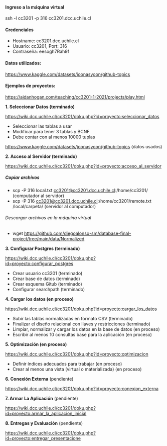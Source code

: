 #### Ingreso a la máquina virtual
ssh -l cc3201 -p 316 cc3201.dcc.uchile.cl

#### Credenciales
- Hostname: cc3201.dcc.uchile.cl
- Usuario: cc3201, Port: 316
- Contraseña: eesogh7Rah9f

#### Datos utilizados:
https://www.kaggle.com/datasets/joonasyoon/github-topics

#### Ejemplos de proyectos:
https://aidanhogan.com/teaching/cc3201-1-2021/projects/play.html

**1. Seleccionar Datos (terminado)** 
   
   https://wiki.dcc.uchile.cl/cc3201/doku.php?id=proyecto:seleccionar_datos
   
   - Seleccionar las tablas a usar
   - Modificar para tener 3 tablas y BCNF
   - Debe contar con al menos 10000 tuplas
   
   https://www.kaggle.com/datasets/joonasyoon/github-topics (datos usados)

**2. Acceso al Servidor (terminado)**

   https://wiki.dcc.uchile.cl/cc3201/doku.php?id=proyecto:acceso_al_servidor
   
   ##### Copiar archivos
   - scp -P 316 local.txt cc3201@cc3201.dcc.uchile.cl:/home/cc3201/ (computador al servidor)
   - scp -P 316 cc3201@cc3201.dcc.uchile.cl:/home/cc3201/remote.txt /local/carpeta/ (servidor al computador)

   ###### Descargar archivos en la máquina virtual
   - wget https://github.com/diegoalonso-sm/database-final-project/tree/main/data/Normalized

**3. Configurar Postgres (terminado)**

   https://wiki.dcc.uchile.cl/cc3201/doku.php?id=proyecto:configurar_postgres
   
   - Crear usuario cc3201 (terminado)
   - Crear base de datos (terminado)
   - Crear esquema Gitub (terminado)
   - Configurar searchpath (terminado)

**4. Cargar los datos (en proceso)**

   https://wiki.dcc.uchile.cl/cc3201/doku.php?id=proyecto:cargar_los_datos
   
   - Subir las tablas normalizadas en formato CSV (terminado) 
   - Finalizar el diseño relacional con llaves y restricciones (terminado)
   - Limpiar, normalizar y cargar los datos en la base de datos (en proceso)
   - Escribir al menos 10 consultas base para la aplicación (en proceso)

**5. Optimización (en proceso)**

   https://wiki.dcc.uchile.cl/cc3201/doku.php?id=proyecto:optimizacion

   - Definir índices adecuados para trabajar (en proceso)
   - Crear al menos una vista (virtual o materializada) (en proceso)

**6. Conexión Externa** (pendiente)

   https://wiki.dcc.uchile.cl/cc3201/doku.php?id=proyecto:conexion_externa

**7. Armar La Aplicación** (pendiente)
  
   https://wiki.dcc.uchile.cl/cc3201/doku.php?id=proyecto:armar_la_aplicacion_inicial

**8. Entregas y Evaluación** (pendiente)
  
   https://wiki.dcc.uchile.cl/cc3201/doku.php?id=proyecto:entregar_presentacione
